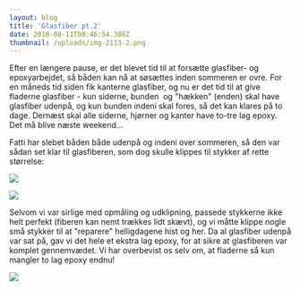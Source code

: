 ```yaml
---
layout: blog
title: 'Glasfiber pt.2'
date: 2018-08-11T00:46:54.386Z
thumbnail: /uploads/img-2113-2.png
---
```


Efter en l&aelig;ngere pause, er det blevet tid til at fors&aelig;tte glasfiber- og epoxyarbejdet, s&aring; b&aring;den kan n&aring; at s&oslash;s&aelig;ttes inden sommeren er ovre. For en m&aring;neds tid siden fik kanterne glasfiber, og nu er det tid til at give fladerne glasfiber - kun siderne, bunden &nbsp;og "h&aelig;kken" (enden) skal have glasfiber udenp&aring;, og kun bunden indeni skal fores, s&aring; det kan klares p&aring; to dage. Dern&aelig;st skal alle siderne, hj&oslash;rner og kanter have to-tre lag epoxy. Det m&aring; blive n&aelig;ste weekend…

Fatti har slebet b&aring;den b&aring;de udenp&aring; og indeni over sommeren, s&aring; den var s&aring;dan set klar til glasfiberen, som dog skulle klippes til stykker af rette st&oslash;rrelse:

![](/uploads/img-2109.png)

![](/uploads/img-2113-1.png)

Selvom vi var sirlige med opm&aring;ling og udklipning, passede stykkerne ikke helt perfekt (fiberen kan nemt tr&aelig;kkes lidt sk&aelig;vt), og vi m&aring;tte klippe nogle sm&aring; stykker til at "reparere" helligdagene hist og her. Da al glasfiber udenp&aring; var sat p&aring;, gav vi det hele et ekstra lag epoxy, for at sikre at glasfiberen var komplet gennemv&aelig;det. Vi har overbevist os selv om, at fladerne s&aring; kun mangler to lag epoxy endnu!

![](/uploads/img-2900-1.JPG)
